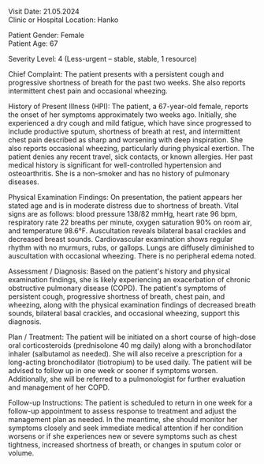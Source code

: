 Visit Date: 21.05.2024  
Clinic or Hospital Location: Hanko  

Patient Gender: Female  
Patient Age: 67  

Severity Level: 4 (Less-urgent – stable, stable, 1 resource)

Chief Complaint: The patient presents with a persistent cough and progressive shortness of breath for the past two weeks. She also reports intermittent chest pain and occasional wheezing.

History of Present Illness (HPI): The patient, a 67-year-old female, reports the onset of her symptoms approximately two weeks ago. Initially, she experienced a dry cough and mild fatigue, which have since progressed to include productive sputum, shortness of breath at rest, and intermittent chest pain described as sharp and worsening with deep inspiration. She also reports occasional wheezing, particularly during physical exertion. The patient denies any recent travel, sick contacts, or known allergies. Her past medical history is significant for well-controlled hypertension and osteoarthritis. She is a non-smoker and has no history of pulmonary diseases.

Physical Examination Findings: On presentation, the patient appears her stated age and is in moderate distress due to shortness of breath. Vital signs are as follows: blood pressure 138/82 mmHg, heart rate 96 bpm, respiratory rate 22 breaths per minute, oxygen saturation 90% on room air, and temperature 98.6°F. Auscultation reveals bilateral basal crackles and decreased breast sounds. Cardiovascular examination shows regular rhythm with no murmurs, rubs, or gallops. Lungs are diffusely diminished to auscultation with occasional wheezing. There is no peripheral edema noted.

Assessment / Diagnosis: Based on the patient's history and physical examination findings, she is likely experiencing an exacerbation of chronic obstructive pulmonary disease (COPD). The patient's symptoms of persistent cough, progressive shortness of breath, chest pain, and wheezing, along with the physical examination findings of decreased breath sounds, bilateral basal crackles, and occasional wheezing, support this diagnosis.

Plan / Treatment: The patient will be initiated on a short course of high-dose oral corticosteroids (prednisolone 40 mg daily) along with a bronchodilator inhaler (salbutamol as needed). She will also receive a prescription for a long-acting bronchodilator (tiotropium) to be used daily. The patient will be advised to follow up in one week or sooner if symptoms worsen. Additionally, she will be referred to a pulmonologist for further evaluation and management of her COPD.

Follow-up Instructions: The patient is scheduled to return in one week for a follow-up appointment to assess response to treatment and adjust the management plan as needed. In the meantime, she should monitor her symptoms closely and seek immediate medical attention if her condition worsens or if she experiences new or severe symptoms such as chest tightness, increased shortness of breath, or changes in sputum color or volume.